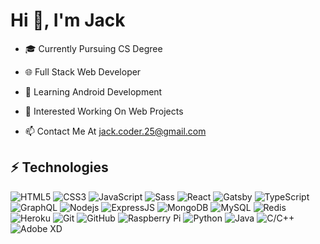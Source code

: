 # Hi 👋, I'm Jack

- 🎓 Currently Pursuing CS Degree

- 🌐 Full Stack Web Developer

- 📱 Learning Android Development

- 👯 Interested Working On Web Projects

- 📫 Contact Me At jack.coder.25@gmail.com

## ⚡ Technologies

![HTML5](https://img.shields.io/badge/-HTML5-E34F26?style=flat-square&logo=html5&logoColor=white)
![CSS3](https://img.shields.io/badge/-CSS3-1572B6?style=flat-square&logo=css3)
![JavaScript](https://img.shields.io/badge/-JavaScript-black?style=flat-square&logo=javascript)
![Sass](https://img.shields.io/badge/-Sass-E34A86?style=flat-square&logo=sass)
![React](https://img.shields.io/badge/-React-black?style=flat-square&logo=react)
![Gatsby](https://img.shields.io/badge/-Gatsby-black?style=flat-square&logo=gatsby)
![TypeScript](https://img.shields.io/badge/-TypeScript-007ACC?style=flat-square&logo=typescript)
![GraphQL](https://img.shields.io/badge/-GraphQL-E10098?style=flat-square&logo=graphql)
![Nodejs](https://img.shields.io/badge/-Nodejs-black?style=flat-square&logo=Node.js)
![ExpressJS](https://img.shields.io/badge/-Express.JS-black?style=flat-square&logo=Express)
![MongoDB](https://img.shields.io/badge/-MongoDB-black?style=flat-square&logo=mongodb)
![MySQL](https://img.shields.io/badge/-MySQL-black?style=flat-square&logo=mysql)
![Redis](https://img.shields.io/badge/-Redis-black?style=flat-square&logo=Redis)
![Heroku](https://img.shields.io/badge/-Heroku-430098?style=flat-square&logo=heroku)
![Git](https://img.shields.io/badge/-Git-black?style=flat-square&logo=git)
![GitHub](https://img.shields.io/badge/-GitHub-181717?style=flat-square&logo=github)
![Raspberry Pi](https://img.shields.io/badge/-Raspberry%20Pi-C51A4A?style=flat-square&logo=Raspberry-Pi)
![Python](https://img.shields.io/badge/-Python-black?style=flat-square&logo=Python)
![Java](https://img.shields.io/badge/-Java-E34A86?style=flat-square&logo=java)
![C/C++](https://img.shields.io/badge/-C%2FC++-00599C?style=flat-square&logo=c)
![Adobe XD](https://img.shields.io/badge/-Adobe%20XD-00599C?style=flat-square&logo=adobe%20xd)

